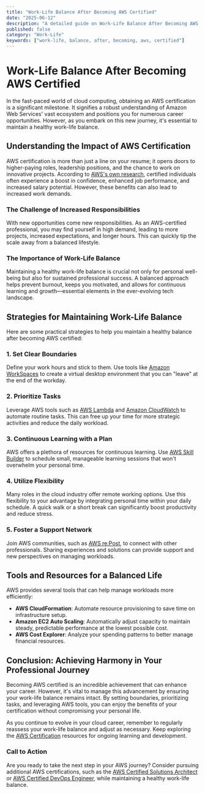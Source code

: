 ```yaml
---
title: "Work-Life Balance After Becoming AWS Certified"
date: "2025-06-12"
description: "A detailed guide on Work-Life Balance After Becoming AWS Certified"
published: false
category: "Work-Life"
keywords: ["work-life, balance, after, becoming, aws, certified"]
---
```


# Work-Life Balance After Becoming AWS Certified

In the fast-paced world of cloud computing, obtaining an AWS certification is a significant milestone. It signifies a robust understanding of Amazon Web Services' vast ecosystem and positions you for numerous career opportunities. However, as you embark on this new journey, it's essential to maintain a healthy work-life balance.

## Understanding the Impact of AWS Certification

AWS certification is more than just a line on your resume; it opens doors to higher-paying roles, leadership positions, and the chance to work on innovative projects. According to [AWS's own research](https://aws.amazon.com/certification/), certified individuals often experience a boost in confidence, enhanced job performance, and increased salary potential. However, these benefits can also lead to increased work demands.

### The Challenge of Increased Responsibilities

With new opportunities come new responsibilities. As an AWS-certified professional, you may find yourself in high demand, leading to more projects, increased expectations, and longer hours. This can quickly tip the scale away from a balanced lifestyle.

### The Importance of Work-Life Balance

Maintaining a healthy work-life balance is crucial not only for personal well-being but also for sustained professional success. A balanced approach helps prevent burnout, keeps you motivated, and allows for continuous learning and growth—essential elements in the ever-evolving tech landscape.

## Strategies for Maintaining Work-Life Balance

Here are some practical strategies to help you maintain a healthy balance after becoming AWS certified:

### 1. Set Clear Boundaries

Define your work hours and stick to them. Use tools like [Amazon WorkSpaces](https://aws.amazon.com/workspaces/) to create a virtual desktop environment that you can "leave" at the end of the workday.

### 2. Prioritize Tasks

Leverage AWS tools such as [AWS Lambda](https://aws.amazon.com/lambda/) and [Amazon CloudWatch](https://aws.amazon.com/cloudwatch/) to automate routine tasks. This can free up your time for more strategic activities and reduce the daily workload.

### 3. Continuous Learning with a Plan

AWS offers a plethora of resources for continuous learning. Use [AWS Skill Builder](https://aws.amazon.com/training/digital/) to schedule small, manageable learning sessions that won't overwhelm your personal time.

### 4. Utilize Flexibility

Many roles in the cloud industry offer remote working options. Use this flexibility to your advantage by integrating personal time within your daily schedule. A quick walk or a short break can significantly boost productivity and reduce stress.

### 5. Foster a Support Network

Join AWS communities, such as [AWS re:Post](https://repost.aws/), to connect with other professionals. Sharing experiences and solutions can provide support and new perspectives on managing workloads.

## Tools and Resources for a Balanced Life

AWS provides several tools that can help manage workloads more efficiently:

- **AWS CloudFormation**: Automate resource provisioning to save time on infrastructure setup.
- **Amazon EC2 Auto Scaling**: Automatically adjust capacity to maintain steady, predictable performance at the lowest possible cost.
- **AWS Cost Explorer**: Analyze your spending patterns to better manage financial resources.

## Conclusion: Achieving Harmony in Your Professional Journey

Becoming AWS certified is an incredible achievement that can enhance your career. However, it's vital to manage this advancement by ensuring your work-life balance remains intact. By setting boundaries, prioritizing tasks, and leveraging AWS tools, you can enjoy the benefits of your certification without compromising your personal life.

As you continue to evolve in your cloud career, remember to regularly reassess your work-life balance and adjust as necessary. Keep exploring the [AWS Certification](https://aws.amazon.com/certification/) resources for ongoing learning and development.

### Call to Action

Are you ready to take the next step in your AWS journey? Consider pursuing additional AWS certifications, such as the [AWS Certified Solutions Architect](https://aws.amazon.com/certification/certified-solutions-architect-associate/) or [AWS Certified DevOps Engineer](https://aws.amazon.com/certification/certified-devops-engineer-professional/), while maintaining a healthy work-life balance.